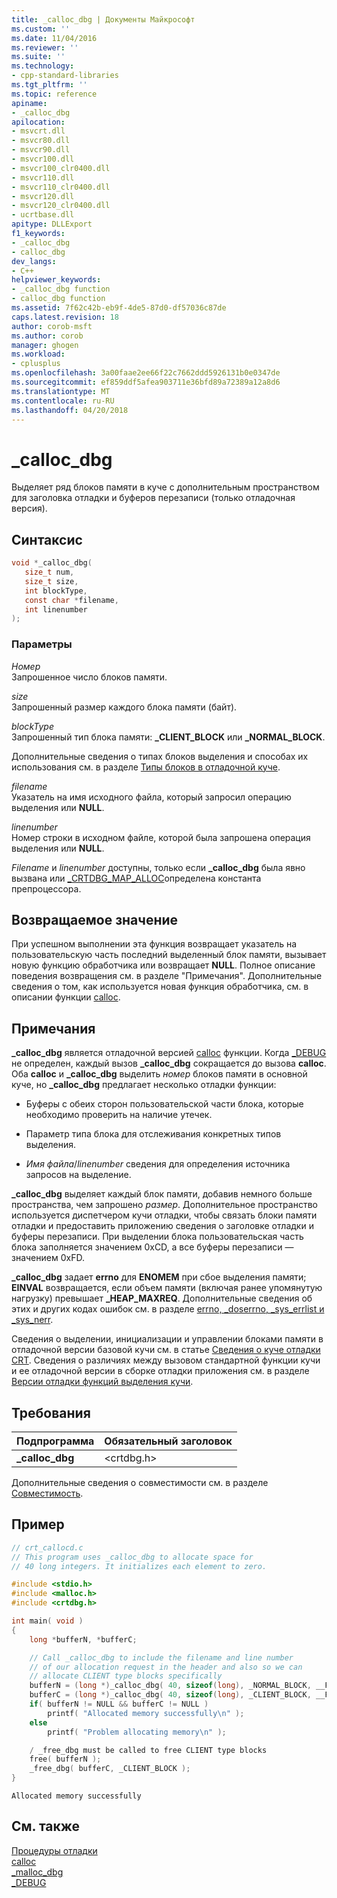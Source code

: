 ```yaml
---
title: _calloc_dbg | Документы Майкрософт
ms.custom: ''
ms.date: 11/04/2016
ms.reviewer: ''
ms.suite: ''
ms.technology:
- cpp-standard-libraries
ms.tgt_pltfrm: ''
ms.topic: reference
apiname:
- _calloc_dbg
apilocation:
- msvcrt.dll
- msvcr80.dll
- msvcr90.dll
- msvcr100.dll
- msvcr100_clr0400.dll
- msvcr110.dll
- msvcr110_clr0400.dll
- msvcr120.dll
- msvcr120_clr0400.dll
- ucrtbase.dll
apitype: DLLExport
f1_keywords:
- _calloc_dbg
- calloc_dbg
dev_langs:
- C++
helpviewer_keywords:
- _calloc_dbg function
- calloc_dbg function
ms.assetid: 7f62c42b-eb9f-4de5-87d0-df57036c87de
caps.latest.revision: 18
author: corob-msft
ms.author: corob
manager: ghogen
ms.workload:
- cplusplus
ms.openlocfilehash: 3a00faae2ee66f22c7662ddd5926131b0e0347de
ms.sourcegitcommit: ef859ddf5afea903711e36bfd89a72389a12a8d6
ms.translationtype: MT
ms.contentlocale: ru-RU
ms.lasthandoff: 04/20/2018
---
```

# <a name="callocdbg"></a>_calloc_dbg

Выделяет ряд блоков памяти в куче с дополнительным пространством для заголовка отладки и буферов перезаписи (только отладочная версия).

## <a name="syntax"></a>Синтаксис

```C
void *_calloc_dbg(
   size_t num,
   size_t size,
   int blockType,
   const char *filename,
   int linenumber
);
```

### <a name="parameters"></a>Параметры

*Номер*<br/>
Запрошенное число блоков памяти.

*size*<br/>
Запрошенный размер каждого блока памяти (байт).

*blockType*<br/>
Запрошенный тип блока памяти: **_CLIENT_BLOCK** или **_NORMAL_BLOCK**.

Дополнительные сведения о типах блоков выделения и способах их использования см. в разделе [Типы блоков в отладочной куче](/visualstudio/debugger/crt-debug-heap-details).

*filename*<br/>
Указатель на имя исходного файла, который запросил операцию выделения или **NULL**.

*linenumber*<br/>
Номер строки в исходном файле, которой была запрошена операция выделения или **NULL**.

*Filename* и *linenumber* доступны, только если **_calloc_dbg** была явно вызвана или [_CRTDBG_MAP_ALLOC](../../c-runtime-library/crtdbg-map-alloc.md)определена константа препроцессора.

## <a name="return-value"></a>Возвращаемое значение

При успешном выполнении эта функция возвращает указатель на пользовательскую часть последний выделенный блок памяти, вызывает новую функцию обработчика или возвращает **NULL**. Полное описание поведения возвращения см. в разделе "Примечания". Дополнительные сведения о том, как используется новая функция обработчика, см. в описании функции [calloc](calloc.md).

## <a name="remarks"></a>Примечания

**_calloc_dbg** является отладочной версией [calloc](calloc.md) функции. Когда [_DEBUG](../../c-runtime-library/debug.md) не определен, каждый вызов **_calloc_dbg** сокращается до вызова **calloc**. Оба **calloc** и **_calloc_dbg** выделить *номер* блоков памяти в основной куче, но **_calloc_dbg** предлагает несколько отладки функции:

- Буферы с обеих сторон пользовательской части блока, которые необходимо проверить на наличие утечек.

- Параметр типа блока для отслеживания конкретных типов выделения.

- *Имя файла*/*linenumber* сведения для определения источника запросов на выделение.

**_calloc_dbg** выделяет каждый блок памяти, добавив немного больше пространства, чем запрошено *размер*. Дополнительное пространство используется диспетчером кучи отладки, чтобы связать блоки памяти отладки и предоставить приложению сведения о заголовке отладки и буферы перезаписи. При выделении блока пользовательская часть блока заполняется значением 0xCD, а все буферы перезаписи — значением 0xFD.

**_calloc_dbg** задает **errno** для **ENOMEM** при сбое выделения памяти; **EINVAL** возвращается, если объем памяти (включая ранее упомянутую нагрузку) превышает **_HEAP_MAXREQ**. Дополнительные сведения об этих и других кодах ошибок см. в разделе [errno, _doserrno, _sys_errlist и _sys_nerr](../../c-runtime-library/errno-doserrno-sys-errlist-and-sys-nerr.md).

Сведения о выделении, инициализации и управлении блоками памяти в отладочной версии базовой кучи см. в статье [Сведения о куче отладки CRT](/visualstudio/debugger/crt-debug-heap-details). Сведения о различиях между вызовом стандартной функции кучи и ее отладочной версии в сборке отладки приложения см. в разделе [Версии отладки функций выделения кучи](/visualstudio/debugger/debug-versions-of-heap-allocation-functions).

## <a name="requirements"></a>Требования

|Подпрограмма|Обязательный заголовок|
|-------------|---------------------|
|**_calloc_dbg**|\<crtdbg.h>|

Дополнительные сведения о совместимости см. в разделе [Совместимость](../../c-runtime-library/compatibility.md).

## <a name="example"></a>Пример

```C
// crt_callocd.c
// This program uses _calloc_dbg to allocate space for
// 40 long integers. It initializes each element to zero.

#include <stdio.h>
#include <malloc.h>
#include <crtdbg.h>

int main( void )
{
    long *bufferN, *bufferC;

    // Call _calloc_dbg to include the filename and line number
    // of our allocation request in the header and also so we can
    // allocate CLIENT type blocks specifically
    bufferN = (long *)_calloc_dbg( 40, sizeof(long), _NORMAL_BLOCK, __FILE__, __LINE__ );
    bufferC = (long *)_calloc_dbg( 40, sizeof(long), _CLIENT_BLOCK, __FILE__, __LINE__ );
    if( bufferN != NULL && bufferC != NULL )
        printf( "Allocated memory successfully\n" );
    else
        printf( "Problem allocating memory\n" );

    / _free_dbg must be called to free CLIENT type blocks
    free( bufferN );
    _free_dbg( bufferC, _CLIENT_BLOCK );
}
```

```Output
Allocated memory successfully
```

## <a name="see-also"></a>См. также

[Процедуры отладки](../../c-runtime-library/debug-routines.md)<br/>
[calloc](calloc.md)<br/>
[_malloc_dbg](malloc-dbg.md)<br/>
[_DEBUG](../../c-runtime-library/debug.md)<br/>
